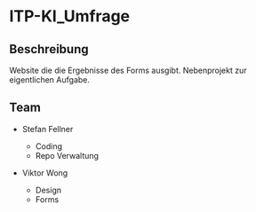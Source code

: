 # ITP-KI_Umfrage

## Beschreibung
Website die die Ergebnisse des Forms ausgibt. Nebenprojekt zur eigentlichen Aufgabe. 

## Team

+ Stefan Fellner
    + Coding
    + Repo Verwaltung

+ Viktor Wong
  + Design
  + Forms

